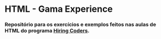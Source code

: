 # HTML - Gama Experience

### Repositório para os exercícios e exemplos feitos nas aulas de HTML do programa [Hiring Coders](https://www.hiringcoders.com.br/).